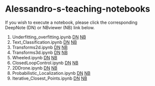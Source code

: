 # Alessandro-s-teaching-notebooks
If you wish to execute a notebook, please click the corresponding DeepNote (DN) or NBviewer (NB) link below.<br>
1. Underfitting_overfitting.ipynb [DN](https://beta.deepnote.org/launch?template=data-science&url=https%3A%2F%2Fgithub.com%2Fpapero2%2FAlessandro-s-teaching-notebooks%2Fblob%2Fmaster%2Funderfitting_overfitting.ipynb)
[NB](https://nbviewer.jupyter.org/github/papero2/Alessandro-s-teaching-notebooks/blob/master/underfitting_overfitting.ipynb)
2. Text_Classification.ipynb [DN](https://beta.deepnote.org/launch?template=data-science&url=https%3A%2F%2Fgithub.com%2Fpapero2%2FAlessandro-s-teaching-notebooks%2Fblob%2Fmaster%2Funderfitting_overfitting.ipynb)
[NB](https://nbviewer.jupyter.org/github/papero2/Alessandro-s-teaching-notebooks/blob/master/underfitting_overfitting.ipynb)
3. Transforms2d.ipynb [DN](https://beta.deepnote.org/launch?template=data-science&url=https%3A%2F%2Fgithub.com%2Fpapero2%2FAlessandro-s-teaching-notebooks%2Fblob%2Fmaster%2Funderfitting_overfitting.ipynb)
[NB](https://nbviewer.jupyter.org/github/papero2/Alessandro-s-teaching-notebooks/blob/master/underfitting_overfitting.ipynb)
4. Transforms3d.ipynb [DN](https://beta.deepnote.org/launch?template=data-science&url=https%3A%2F%2Fgithub.com%2Fpapero2%2FAlessandro-s-teaching-notebooks%2Fblob%2Fmaster%2Funderfitting_overfitting.ipynb)
[NB](https://nbviewer.jupyter.org/github/papero2/Alessandro-s-teaching-notebooks/blob/master/underfitting_overfitting.ipynb)
5. Wheeled.ipynb [DN](https://beta.deepnote.org/launch?template=data-science&url=https%3A%2F%2Fgithub.com%2Fpapero2%2FAlessandro-s-teaching-notebooks%2Fblob%2Fmaster%2Funderfitting_overfitting.ipynb)
[NB](https://nbviewer.jupyter.org/github/papero2/Alessandro-s-teaching-notebooks/blob/master/underfitting_overfitting.ipynb)
6. ClosedLoopControl.ipynb [DN](https://beta.deepnote.org/launch?template=data-science&url=https%3A%2F%2Fgithub.com%2Fpapero2%2FAlessandro-s-teaching-notebooks%2Fblob%2Fmaster%2Funderfitting_overfitting.ipynb)
[NB](https://nbviewer.jupyter.org/github/papero2/Alessandro-s-teaching-notebooks/blob/master/underfitting_overfitting.ipynb)
7. 2DDrone.ipynb [DN](https://beta.deepnote.org/launch?template=data-science&url=https%3A%2F%2Fgithub.com%2Fpapero2%2FAlessandro-s-teaching-notebooks%2Fblob%2Fmaster%2Funderfitting_overfitting.ipynb)
[NB](https://nbviewer.jupyter.org/github/papero2/Alessandro-s-teaching-notebooks/blob/master/underfitting_overfitting.ipynb)
8. Probabilistic_Localization.ipynb [DN](https://beta.deepnote.org/launch?template=data-science&url=https%3A%2F%2Fgithub.com%2Fpapero2%2FAlessandro-s-teaching-notebooks%2Fblob%2Fmaster%2Funderfitting_overfitting.ipynb)
[NB](https://nbviewer.jupyter.org/github/papero2/Alessandro-s-teaching-notebooks/blob/master/underfitting_overfitting.ipynb)
9. Iterative_Closest_Points.ipynb [DN](https://beta.deepnote.org/launch?template=data-science&url=https%3A%2F%2Fgithub.com%2Fpapero2%2FAlessandro-s-teaching-notebooks%2Fblob%2Fmaster%2Funderfitting_overfitting.ipynb)
[NB](https://nbviewer.jupyter.org/github/papero2/Alessandro-s-teaching-notebooks/blob/master/underfitting_overfitting.ipynb)

